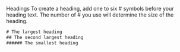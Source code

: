 Headings
To create a heading, add one to six # symbols before your heading text. The number of # you use will determine the size of the heading.

```C#
# The largest heading
## The second largest heading
###### The smallest heading
```
